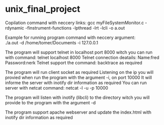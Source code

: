 # unix_final_project
Copilation command with neccery links:
gcc myFileSystemMonitor.c -rdynamic -finstrument-functions -lpthread -lrt -lcli -o a.out

Example for running program command with neccery argument:  
./a.out -d /home/tomer/Documents -i 127.0.0.1

The program will support telnet in localhost port 8000 witch you can run with command:
telnet localhost 8000
Telnet connection deatails:
Name:fred 
Password:nerk
Telnet support the command: backtrace as required

The program will run client socket as required 
Listening on the ip you will provied when run the program with the argument -i, on port 10000
It will informe the server with inotify dir information as required
You can run server with netcat command:
netcat -l -u -p 10000

The program will listen with inotify (libcli) to the directory witch you will provide to the program with the argument -d

The program support apache webserver and update the index.html with inotify dir information as required

